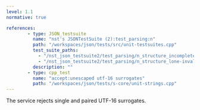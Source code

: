 ```yaml
---
level: 1.1
normative: true

references:
        - type: JSON_testsuite
          name: "nst's JSONTestSuite (2):test_parsing:n"
          path: "/workspaces/json/tests/src/unit-testsuites.cpp"
          test_suite_paths:
            - "/nst_json_testsuite2/test_parsing/n_structure_incomplete_UTF8_BOM.json"
            - "/nst_json_testsuite2/test_parsing/n_structure_lone-invalid-utf-8.json"
          description: ""
        - type: cpp_test
          name: "accept:unescaped utf-16 surrogates"
          path: "/workspaces/json/tests/s-core/unit-strings.cpp"
---
```


The service rejects single and paired UTF-16 surrogates.